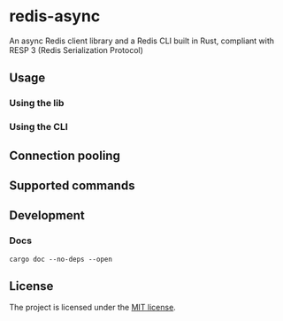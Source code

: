 # redis-async

An async Redis client library and a Redis CLI built in Rust, compliant with RESP 3 (Redis Serialization Protocol)

## Usage

### Using the lib

### Using the CLI

## Connection pooling

## Supported commands

## Development

### Docs

```shell
cargo doc --no-deps --open
```

## License

The project is licensed under the [MIT license](./LICENSE).
